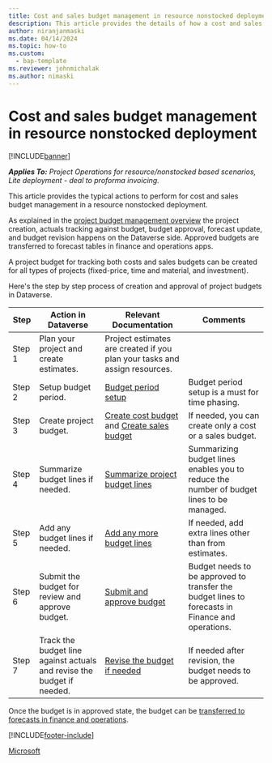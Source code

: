 ```yaml
---
title: Cost and sales budget management in resource nonstocked deployment
description: This article provides the details of how a cost and sales budgets can be managed in resource nonstocked deployment. 
author: niranjanmaski
ms.date: 04/14/2024
ms.topic: how-to
ms.custom: 
  - bap-template
ms.reviewer: johnmichalak
ms.author: nimaski
---
```


# Cost and sales budget management in resource nonstocked deployment

[!INCLUDE[banner](../includes/banner.md)]

_**Applies To:** Project Operations for resource/nonstocked based scenarios, Lite deployment - deal to proforma invoicing._

This article provides the typical actions to perform for cost and sales budget management in a resource nonstocked deployment. 

As explained in the [project budget management overview](project-budget-management-overview-res-non-stocked.md) the project creation, actuals tracking against budget, budget approval, forecast update, and budget revision happens on the Dataverse side. Approved budgets are transferred to forecast tables in finance and operations apps. 

A project budget for tracking both costs and sales budgets can be created for all types of projects (fixed-price, time and material, and investment).

Here's the step by step process of creation and approval of project budgets in Dataverse.

| Step | Action in Dataverse | Relevant Documentation | Comments |
|---|---|---|---|
| Step 1 | Plan your project and create estimates. | Project estimates are created if you plan your tasks and assign resources. |  |
| Step 2 | Setup budget period. | [Budget period setup](../pro/budget/budget-period-setup.md) | Budget period setup is a must for time phasing.|
| Step 3 | Create project budget. | [Create cost budget](../pro/budget/create-delete-project-budget.md) and [Create sales budget](../pro/budget/create-delete-project-sales-budget.md) | If needed, you can create only a cost or a sales budget. |
| Step 4 | Summarize budget lines if needed. | [Summarize project budget lines](../pro/budget/summarize-budgetline-during-import.md) | Summarizing budget lines enables you to reduce the number of budget lines to be managed. |
| Step 5 | Add any budget lines if needed. | [Add any more budget lines ](../pro/budget/project-cost-time-budget-line.md) | If needed, add extra lines other than from estimates. |
| Step 6 | Submit the budget for review and approve budget. | [Submit and approve budget ](../pro/budget/project-budget-status-mgmt.md) | Budget needs to be approved to transfer the budget lines to forecasts in Finance and operations.  |
| Step 7 | Track the budget line against actuals and revise the budget if needed. | [Revise the budget if needed ](../pro/budget/revise-project-cost-budget.md) | If needed after revision, the budget needs to be approved. |

Once the budget is in approved state, the budget can be [transferred to forecasts in finance and operations](transfer-budgets-to-forecasts.md).

[!INCLUDE[footer-include](../includes/footer-banner.md)]

[Microsoft](https://www.microsoft.com)

